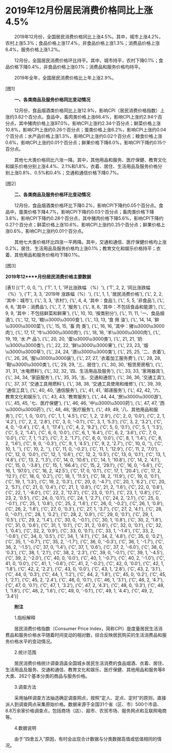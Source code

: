 # 2019年12月份居民消费价格同比上涨4.5%

　　2019年12月份，全国居民消费价格同比上涨4.5%。其中，城市上涨4.2%，农村上涨5.3%；食品价格上涨17.4%，非食品价格上涨1.3%；消费品价格上涨6.4%，服务价格上涨1.2%。

　　12月份，全国居民消费价格环比持平。其中，城市持平，农村下降0.1%；食品价格下降0.4%，非食品价格上涨0.1%；消费品和服务价格均持平。

　　2019年全年，全国居民消费价格比上年上涨2.9%。

[图1]

　　**一、各类商品及服务价格同比变动情况**

　　12月份，食品烟酒类价格同比上涨12.9%，影响CPI（居民消费价格指数）上涨约3.82个百分点。食品中，畜肉类价格上涨66.4%，影响CPI上涨约2.94个百分点，其中猪肉价格上涨97.0%，影响CPI上涨约2.34个百分点；鲜菜价格上涨10.8%，影响CPI上涨约0.26个百分点；蛋类价格上涨6.2%，影响CPI上涨约0.04个百分点；水产品价格上涨1.3%，影响CPI上涨约0.02个百分点；粮食价格上涨0.6%，影响CPI上涨约0.01个百分点；鲜果价格下降8.0%，影响CPI下降约0.15个百分点。

　　其他七大类价格同比六涨一降。其中，其他用品和服务、医疗保健、教育文化和娱乐价格分别上涨4.4%、2.1%和1.8%，衣着、居住、生活用品及服务价格分别上涨0.8%、0.5%和0.4%；交通和通信价格下降0.7%。

[图2]

　　**二、各类商品及服务价格环比变动情况**

　　12月份，食品烟酒类价格环比下降0.2%，影响CPI下降约0.05个百分点。食品中，蛋类价格下降4.7%，影响CPI下降约0.03个百分点；畜肉类价格下降3.8%，影响CPI下降约0.28个百分点，其中猪肉价格下降5.6%，影响CPI下降约0.27个百分点；鲜菜价格上涨10.6%，影响CPI上涨约0.25个百分点；鲜果价格上涨0.6%，影响CPI上涨约0.01个百分点。

　　其他七大类价格环比四涨一平两降。其中，交通和通信、医疗保健价格均上涨0.2%，居住、生活用品及服务价格均上涨0.1%；教育文化和娱乐价格持平；衣着、其他用品和服务价格均下降0.1%。

[图3]

**2019****年****12****月份居民消费价格主要数据**

[表1]
[('T', 0, 0, ''), ('T', 1, 1, '环比涨跌幅 （%）'), ('T', 2, 2, '同比涨跌幅 （%）'), ('T', 3, 3, '2019年 涨跌幅（%）'), ('L', 1, 1, '居民消费价格'), ('L', 2, 2, '其中：城市'), ('L', 3, 3, '农村'), ('L', 4, 4, '其中：食品'), ('L', 5, 5, '非食品'), ('L', 6, 6, '其中：消费品'), ('L', 7, 7, '服务'), ('L', 8, 8, '其中：不包括食品和能源'), ('L', 9, 9, '其中：不包括鲜菜和鲜果'), ('L', 10, 10, '按类别分'), ('L', 11, 11, '一、食品烟酒'), ('L', 12, 12, '粮\u3000\u3000食'), ('L', 13, 13, '食 用 油'), ('L', 14, 14, '鲜\u3000\u3000菜'), ('L', 15, 15, '畜 肉 类'), ('L', 16, 16, '其中：猪\u3000\u3000肉'), ('L', 17, 17, '牛\u3000\u3000肉'), ('L', 18, 18, '羊\u3000\u3000肉'), ('L', 19, 19, '水 产 品'), ('L', 20, 20, '蛋\u3000\u3000类'), ('L', 21, 21, '奶\u3000\u3000类'), ('L', 22, 22, '鲜\u3000\u3000果'), ('L', 23, 23, '烟\u3000\u3000草'), ('L', 24, 24, '酒\u3000\u3000类'), ('L', 25, 25, '二、衣着'), ('L', 26, 26, '服\u3000\u3000装'), ('L', 27, 27, '衣着加工服务费'), ('L', 28, 28, '鞋\u3000\u3000类'), ('L', 29, 29, '三、居住'), ('L', 30, 30, '租赁房房租'), ('L', 31, 31, '水电燃料'), ('L', 32, 32, '四、生活用品及服务'), ('L', 33, 33, '家用器具'), ('L', 34, 34, '家庭服务'), ('L', 35, 35, '五、交通和通信'), ('L', 36, 36, '交通工具'), ('L', 37, 37, '交通工具用燃料'), ('L', 38, 38, '交通工具使用和维修'), ('L', 39, 39, '通信工具'), ('L', 40, 40, '通信服务'), ('L', 41, 41, '邮递服务'), ('L', 42, 42, '六、教育文化和娱乐'), ('L', 43, 43, '教育服务'), ('L', 44, 44, '旅\u3000\u3000游'), ('L', 45, 45, '七、医疗保健'), ('L', 46, 46, '中\u3000\u3000药'), ('L', 47, 47, '西\u3000\u3000药'), ('L', 48, 48, '医疗服务'), ('L', 49, 49, '八、其他用品和服务'), ('C', 1, 0, '0.0'), ('C', 1, 1, '4.5'), ('C', 1, 2, '2.9'), ('C', 2, 0, '0.0'), ('C', 2, 1, '4.2'), ('C', 2, 2, '2.8'), ('C', 3, 0, '-0.1'), ('C', 3, 1, '5.3'), ('C', 3, 2, '3.2'), ('C', 4, 0, '-0.4'), ('C', 4, 1, '17.4'), ('C', 4, 2, '9.2'), ('C', 5, 0, '0.1'), ('C', 5, 1, '1.3'), ('C', 5, 2, '1.4'), ('C', 6, 0, '0.0'), ('C', 6, 1, '6.4'), ('C', 6, 2, '3.6'), ('C', 7, 0, '0.0'), ('C', 7, 1, '1.2'), ('C', 7, 2, '1.7'), ('C', 8, 0, '0.0'), ('C', 8, 1, '1.4'), ('C', 8, 2, '1.6'), ('C', 9, 0, '-0.3'), ('C', 9, 1, '4.5'), ('C', 9, 2, '2.7'), ('C', 10, 0, ''), ('C', 10, 1, ''), ('C', 10, 2, ''), ('C', 11, 0, '-0.2'), ('C', 11, 1, '12.9'), ('C', 11, 2, '7.0'), ('C', 12, 0, '0.0'), ('C', 12, 1, '0.6'), ('C', 12, 2, '0.5'), ('C', 13, 0, '0.1'), ('C', 13, 1, '4.8'), ('C', 13, 2, '1.3'), ('C', 14, 0, '10.6'), ('C', 14, 1, '10.8'), ('C', 14, 2, '4.1'), ('C', 15, 0, '-3.8'), ('C', 15, 1, '66.4'), ('C', 15, 2, '29.1'), ('C', 16, 0, '-5.6'), ('C', 16, 1, '97.0'), ('C', 16, 2, '42.5'), ('C', 17, 0, '0.1'), ('C', 17, 1, '20.4'), ('C', 17, 2, '12.1'), ('C', 18, 0, '0.2'), ('C', 18, 1, '11.5'), ('C', 18, 2, '11.9'), ('C', 19, 0, '0.1'), ('C', 19, 1, '1.3'), ('C', 19, 2, '0.3'), ('C', 20, 0, '-4.7'), ('C', 20, 1, '6.2'), ('C', 20, 2, '5.1'), ('C', 21, 0, '0.4'), ('C', 21, 1, '0.8'), ('C', 21, 2, '1.6'), ('C', 22, 0, '0.6'), ('C', 22, 1, '-8.0'), ('C', 22, 2, '12.3'), ('C', 23, 0, '0.1'), ('C', 23, 1, '0.8'), ('C', 23, 2, '0.5'), ('C', 24, 0, '0.1'), ('C', 24, 1, '2.7'), ('C', 24, 2, '2.1'), ('C', 25, 0, '-0.1'), ('C', 25, 1, '0.8'), ('C', 25, 2, '1.6'), ('C', 26, 0, '-0.2'), ('C', 26, 1, '0.9'), ('C', 26, 2, '1.8'), ('C', 27, 0, '0.3'), ('C', 27, 1, '3.7'), ('C', 27, 2, '4.1'), ('C', 28, 0, '-0.1'), ('C', 28, 1, '0.2'), ('C', 28, 2, '0.9'), ('C', 29, 0, '0.1'), ('C', 29, 1, '0.5'), ('C', 29, 2, '1.4'), ('C', 30, 0, '-0.1'), ('C', 30, 1, '0.8'), ('C', 30, 2, '1.8'), ('C', 31, 0, '0.6'), ('C', 31, 1, '0.1'), ('C', 31, 2, '0.6'), ('C', 32, 0, '0.1'), ('C', 32, 1, '0.4'), ('C', 32, 2, '0.9'), ('C', 33, 0, '0.1'), ('C', 33, 1, '-1.4'), ('C', 33, 2, '-0.6'), ('C', 34, 0, '0.5'), ('C', 34, 1, '4.1'), ('C', 34, 2, '4.8'), ('C', 35, 0, '0.2'), ('C', 35, 1, '-0.7'), ('C', 35, 2, '-1.7'), ('C', 36, 0, '-0.3'), ('C', 36, 1, '-1.7'), ('C', 36, 2, '-1.5'), ('C', 37, 0, '1.4'), ('C', 37, 1, '0.6'), ('C', 37, 2, '-6.0'), ('C', 38, 0, '0.3'), ('C', 38, 1, '2.1'), ('C', 38, 2, '2.3'), ('C', 39, 0, '-0.1'), ('C', 39, 1, '-4.5'), ('C', 39, 2, '-2.0'), ('C', 40, 0, '0.0'), ('C', 40, 1, '-0.7'), ('C', 40, 2, '-1.0'), ('C', 41, 0, '0.0'), ('C', 41, 1, '-0.6'), ('C', 41, 2, '-0.2'), ('C', 42, 0, '0.0'), ('C', 42, 1, '1.8'), ('C', 42, 2, '2.2'), ('C', 43, 0, '0.0'), ('C', 43, 1, '2.8'), ('C', 43, 2, '3.1'), ('C', 44, 0, '0.3'), ('C', 44, 1, '1.2'), ('C', 44, 2, '1.8'), ('C', 45, 0, '0.2'), ('C', 45, 1, '2.1'), ('C', 45, 2, '2.4'), ('C', 46, 0, '0.1'), ('C', 46, 1, '3.1'), ('C', 46, 2, '4.7'), ('C', 47, 0, '0.1'), ('C', 47, 1, '3.2'), ('C', 47, 2, '4.3'), ('C', 48, 0, '0.3'), ('C', 48, 1, '1.8'), ('C', 48, 2, '1.6'), ('C', 49, 0, '-0.1'), ('C', 49, 1, '4.4'), ('C', 49, 2, '3.4')]

　　**附注**

　　1.指标解释

　　居民消费价格指数（Consumer Price Index，简称CPI）是度量居民生活消费品和服务价格水平随着时间变动的相对数，综合反映居民购买的生活消费品和服务价格水平的变动情况。

　　2.统计范围

　　居民消费价格统计调查涵盖全国城乡居民生活消费的食品烟酒、衣着、居住、生活用品及服务、交通和通信、教育文化和娱乐、医疗保健、其他用品和服务等8大类、262个基本分类的商品与服务价格。

　　3.调查方法

　　采用抽样调查方法抽选确定调查网点，按照“定人、定点、定时”的原则，直接派人到调查网点采集原始价格。数据来源于全国31个省（区、市）500个市县、8.8万余家价格调查点，包括商场（店）、超市、农贸市场、服务网点和互联网电商等。

　　4.数据说明

　　由于“四舍五入”原因，有时会出现合计数据与分类数据高值或低值相同的情况。